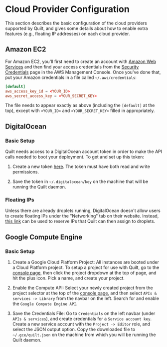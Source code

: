 # Cloud Provider Configuration

This section describes the basic configuration of the cloud providers supported
by Quilt, and gives some details about how to enable extra features (e.g.,
floating IP addresses) on each cloud provider.

## Amazon EC2

For Amazon EC2, you'll first need to create an account with [Amazon Web
Services](https://aws.amazon.com/ec2/) and then find your access credentials
from the [Security Credentials](https://console.aws.amazon.com/iam/home?#security_credential)
page in the AWS Management Console. Once you've done that, put your Amazon
credentials in a file called `~/.aws/credentials`:

```conf
[default]
aws_access_key_id = <YOUR_ID>
aws_secret_access_key = <YOUR_SECRET_KEY>
```

The file needs to appear exactly as above (including the `[default]` at the
top), except with `<YOUR_ID>` and `<YOUR_SECRET_KEY>` filled in appropriately.

## DigitalOcean

### Basic Setup

Quilt needs access to a DigitalOcean account token in order to make the API
calls needed to boot your deployment. To get and set up this token:

1. Create a new token [here](https://cloud.digitalocean.com/settings/api/tokens).
   The token must have both read and write permissions.

2. Save the token in `~/.digitalocean/key` on the machine that will be running
   the Quilt daemon.

### Floating IPs

Unless there are already droplets running, DigitalOcean doesn't allow users to
create floating IPs under the "Networking" tab on their website. Instead, [this
link](https://cloud.digitalocean.com/networking/floating_ips/datacenter) can be
used to reserve IPs that Quilt can then assign to droplets.

## Google Compute Engine

### Basic Setup

1. Create a Google Cloud Platform Project: All instances are booted under a
   Cloud Platform project. To setup a project for use with Quilt, go to the
   [console page](http://console.cloud.google.com), then click the project
   dropdown at the top of page, and hit the plus icon. Pick a name, and create
   your project.

2. Enable the Compute API: Select your newly created project from the project
   selector at the top of the [console page](http://console.cloud.google.com),
   and then select `APIs & services -> Library` from the navbar on the left. Search
   for and enable the `Google Compute Engine API`.

3. Save the Credentials File: Go to `Credentials` on the left navbar (under `APIs
   & services`), and create credentials for a `Service account key`. Create a new
   service account with the `Project -> Editor` role, and select the JSON output
   option. Copy the downloaded file to `~/.gce/quilt.json` on the machine from
   which you will be running the Quilt daemon.
